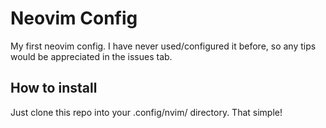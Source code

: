 # Neovim Config
My first neovim config. I have never used/configured it before, so any tips would be appreciated in the issues tab.
## How to install
Just clone this repo into your .config/nvim/ directory. That simple!
